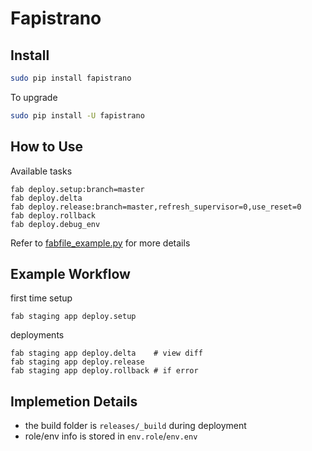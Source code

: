 # Fapistrano

## Install

``` bash
sudo pip install fapistrano
```

To upgrade

``` bash
sudo pip install -U fapistrano
```

## How to Use

Available tasks

```
fab deploy.setup:branch=master
fab deploy.delta
fab deploy.release:branch=master,refresh_supervisor=0,use_reset=0
fab deploy.rollback
fab deploy.debug_env
```

Refer to [fabfile_example.py](https://ghe.liwushuo.com/ops/fapistrano/blob/master/fabfile_example.py) for more details

## Example Workflow

first time setup

```
fab staging app deploy.setup
```

deployments

```
fab staging app deploy.delta    # view diff
fab staging app deploy.release
fab staging app deploy.rollback # if error
```


## Implemetion Details

- the build folder is `releases/_build` during deployment
- role/env info is stored in `env.role`/`env.env`
